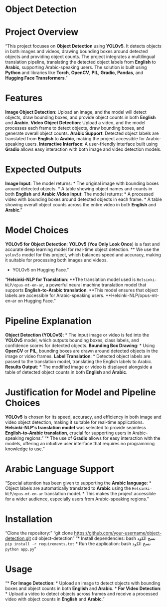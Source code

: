 # Object Detection

# Project Overview
“This project focuses on **Object Detection** using **YOLOv5**. It detects objects in both images and videos, drawing bounding boxes around detected objects and providing object counts. The project integrates a multilingual translation pipeline, translating the detected object labels from **English** to **Arabic**, supporting Arabic-speaking users. The solution is built using **Python** and libraries like **Torch**, **OpenCV**, **PIL**, **Gradio**, **Pandas**, and **Hugging Face Transformers**.”

# Features
**Image Object Detection**: Upload an image, and the model will detect objects, draw bounding boxes, and provide object counts in both **English** and **Arabic**.
**Video Object Detection**: Upload a video, and the model processes each frame to detect objects, draw bounding boxes, and generate overall object counts.
**Arabic Support**: Detected object labels are translated from **English** to **Arabic**, making the project accessible for Arabic-speaking users.
**Interactive Interface**: A user-friendly interface built using **Gradio** allows easy interaction with both image and video detection models.

# Expected Outputs
**Image Input**: The model returns: * The original image with bounding boxes around detected objects. * A table showing object names and counts in both **English** and **Arabic**.**Video Input**: The model returns: * A processed video with bounding boxes around detected objects in each frame. * A table showing overall object counts across the entire video in both **English** and **Arabic**.”

# Model Choices
**YOLOv5 for Object Detection**: 
**YOLOv5** (**You Only Look Once**) is a fast and accurate deep learning model for real-time object detection.
** We use the `yolov5s` model for this project, which balances speed and accuracy, making it suitable for processing both images and videos.
* YOLOv5 on Hugging Face.”

“**Helsinki-NLP for Translation**:
**The translation model used is `Helsinki-NLP/opus-mt-en-ar`, a powerful neural machine translation model that supports **English-to-Arabic translation**.
**This model ensures that object labels are accessible for Arabic-speaking users.
**Helsinki\-NLP/opus\-mt\-en\-ar on Hugging Face.”

# Pipeline Explanation
**Object Detection (YOLOv5)**: * The input image or video is fed into the **YOLOv5** model, which outputs bounding boxes, class labels, and confidence scores for detected objects.
**Bounding Box Drawing**: * Using **OpenCV** or **PIL**, bounding boxes are drawn around detected objects in the image or video frames.
**Label Translation**: * Detected object labels are passed to the translation model, translating the English labels to Arabic.
**Results Output**: * The modified image or video is displayed alongside a table of detected object counts in both **English** and **Arabic**.

# Justification for Model and Pipeline Choices
**YOLOv5** is chosen for its speed, accuracy, and efficiency in both image and video object detection, making it suitable for real-time applications.
**Helsinki-NLP's translation model** was selected to provide seamless **English-to-Arabic translation**, crucial for supporting users in Arabic-speaking regions.”
“* The use of **Gradio** allows for easy interaction with the models, offering an intuitive user interface that requires no programming knowledge to use.”

# Arabic Language Support
“Special attention has been given to supporting the **Arabic language**: * Object labels are automatically translated to **Arabic** using the `Helsinki-NLP/opus-mt-en-ar` translation model. * This makes the project accessible for a wider audience, especially users from Arabic-speaking regions.”

# Installation

“Clone the repository:”
“git clone https://github.com/your-username/object-detection.git cd object-detection”
“* Install dependencies: bash نسخ الكود `pip install -r requirements.txt` * Run the application: bash نسخ الكود `python app.py`”

# Usage
“* **For Image Detection**: * Upload an image to detect objects with bounding boxes and object counts in both **English** and **Arabic**. * **For Video Detection**: * Upload a video to detect objects across frames and receive a processed video with object counts in **English** and **Arabic**.”


























































